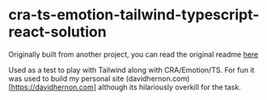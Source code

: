 # cra-ts-emotion-tailwind-typescript-react-solution

Originally built from another project, you can read the original readme [here](./original_README.md)

Used as a test to play with Tailwind along with CRA/Emotion/TS. For fun it was used to build my personal site (davidhernon.com)[https://davidhernon.com] although its hilariously overkill for the task.
